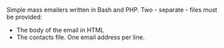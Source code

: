 Simple mass emailers written in Bash and PHP. Two - separate - files must be provided:
- The body of the email in HTML
- The contacts file. One email address per line.
